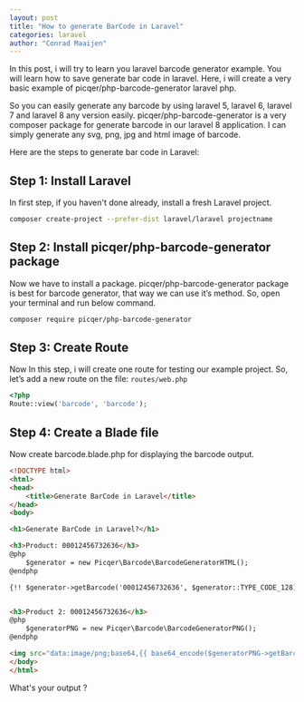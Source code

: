 ```yaml
---
layout: post
title: "How to generate BarCode in Laravel"
categories: laravel
author: "Conrad Maaijen"
---
```


In this post, i will try to learn you laravel barcode generator example. You will learn how to save generate bar code in laravel. Here, i will create a very basic example of picqer/php-barcode-generator laravel php.

<!--more-->

So you can easily generate any barcode by using laravel 5, laravel 6, laravel 7 and laravel 8 any version easily.
picqer/php-barcode-generator is a very composer package for generate barcode in our laravel 8 application. I can simply generate any svg, png, jpg and html image of barcode.

Here are the steps to generate bar code in Laravel:

## Step 1: Install Laravel
In first step, if you haven't done already, install a fresh Laravel project.

```bash
composer create-project --prefer-dist laravel/laravel projectname
```

## Step 2: Install picqer/php-barcode-generator package

Now we have to install a package. picqer/php-barcode-generator package is best for barcode generator, that way we can use it’s method. So, open your terminal and run below command.

```bash
composer require picqer/php-barcode-generator
```

## Step 3: Create Route

Now In this step, i will create one route for testing our example project.
So, let’s add a new route on the file: `routes/web.php`

```php
<?php
Route::view('barcode', 'barcode');
```

## Step 4: Create a Blade file

Now create barcode.blade.php for displaying the barcode output.

```html
<!DOCTYPE html>
<html>
<head>
    <title>Generate BarCode in Laravel</title>
</head>
<body>

<h1>Generate BarCode in Laravel?</h1>

<h3>Product: 00012456732636</h3>
@php
    $generator = new Picqer\Barcode\BarcodeGeneratorHTML();
@endphp

{!! $generator->getBarcode('00012456732636', $generator::TYPE_CODE_128) !!}


<h3>Product 2: 00012456732636</h3>
@php
    $generatorPNG = new Picqer\Barcode\BarcodeGeneratorPNG();
@endphp

<img src​="data:image/png;base64,{{ base64_encode($generatorPNG->getBarcode('00012456732636', $generatorPNG::TYPE_CODE_128)) }}">
</body>
</html>
```

What's your output ?
